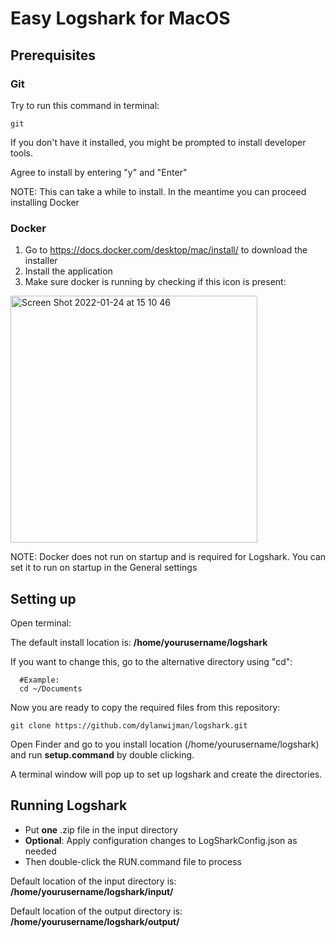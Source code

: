 # Easy Logshark for MacOS

## Prerequisites 
### Git
Try to run this command in terminal: 
```
git
```
If you don't have it installed, you might be prompted to install developer tools.

Agree to install by entering "y" and "Enter"

NOTE: This can take a while to install.
In the meantime you can proceed installing Docker

### Docker
1. Go to https://docs.docker.com/desktop/mac/install/ to download the installer
2. Install the application
3. Make sure docker is running by checking if this icon is present:
<img width="395" alt="Screen Shot 2022-01-24 at 15 10 46" src="https://user-images.githubusercontent.com/6339819/150816789-20b8c7f3-52cf-4097-803d-470576bba8cc.png">

NOTE: Docker does not run on startup and is required for Logshark.
You can set it to run on startup in the General settings

## Setting up

Open terminal:

The default install location is: <b>/home/yourusername/logshark</b>

If you want to change this, go to the alternative directory using "cd":

```
  #Example:
  cd ~/Documents
```
Now you are ready to copy the required files from this repository:
```
git clone https://github.com/dylanwijman/logshark.git
```
Open Finder and go to you install location (/home/yourusername/logshark) and run <b>setup.command</b> by double clicking.
  
A terminal window will pop up to set up logshark and create the directories.

## Running Logshark
- Put <b>one</b> .zip file in the input directory
- <b>Optional</b>: Apply configuration changes to LogSharkConfig.json as needed
- Then double-click the RUN.command file to process
  
Default location of the input directory is: <b>/home/yourusername/logshark/input/ </b>
  
Default location of the output directory is: <b>/home/yourusername/logshark/output/ </b>
